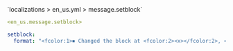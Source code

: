 <!--@include: @/parts/module/message/setblock.md#title-->
<!--@include: @/parts/words.md#path--> `localizations > en_us.yml > message.setblock`

<!--@include: @/parts/module/message/setblock.md#explanation-->

<!--@include: @/parts/words.md#edit-->
```yaml
<en_us.message.setblock>
```

<!--@include: @/parts/words.md#default-->
```yaml
setblock:
  format: "<fcolor:1>⏹ Changed the block at <fcolor:2><x></fcolor:2>, <fcolor:2><y></fcolor:2>, <fcolor:2><z></fcolor:2>"
```

<!--@include: @/parts/module/message/setblock.md#parameters-->
<!--@include: @/parts/module/message/setblock.md#localization-->